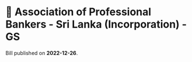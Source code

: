 # 📄  Association of Professional Bankers - Sri Lanka (Incorporation) - GS

Bill published on **2022-12-26**.
